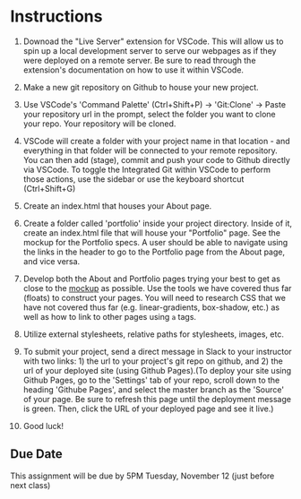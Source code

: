 # Instructions

1. Downoad the "Live Server" extension for VSCode. This will allow us to spin up a local development server to serve our webpages as if they were deployed on a remote server. Be sure to read through the extension's documentation on how to use it within VSCode.

2. Make a new git repository on Github to house your new project.

3. Use VSCode's 'Command Palette' (Ctrl+Shift+P) -> 'Git:Clone' -> Paste your repository url in the prompt, select the folder you want to clone your repo. Your repository will be cloned.

4. VSCode will create a folder with your project name in that location - and everything in that folder will be connected to your remote repository. You can then add (stage), commit and push your code to Github directly via VSCode. To toggle the Integrated Git within VSCode to perform those actions, use the sidebar or use the keyboard shortcut (Ctrl+Shift+G)

5. Create an index.html that houses your About page.

6. Create a folder called 'portfolio' inside your project directory. Inside of it, create an index.html file that will house your "Portfolio" page. See the mockup for the Portfolio specs. A user should be able to navigate using the links in the header to go to the Portfolio page from the About page, and vice versa.

7. Develop both the About and Portfolio pages trying your best to get as close to the [mockup](./mockup.pdf) as possible. Use the tools we have covered thus far (floats) to construct your pages. You will need to research CSS that we have not covered thus far (e.g. linear-gradients, box-shadow, etc.) as well as how to link to other pages using `a` tags.

8. Utilize external stylesheets, relative paths for stylesheets, images, etc.

9. To submit your project, send a direct message in Slack to your instructor with two links: 1) the url to your project's git repo on github, and 2) the url of your deployed site (using Github Pages).(To deploy your site using Github Pages, go to the 'Settings' tab of your repo, scroll down to the heading 'Githube Pages', and select the master branch as the 'Source' of your page. Be sure to refresh this page until the deployment message is green. Then, click the URL of your deployed page and see it live.)

10. Good luck!

## Due Date

This assignment will be due by 5PM Tuesday, November 12 (just before next class)
